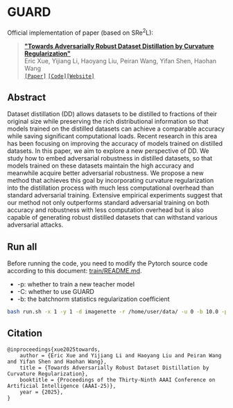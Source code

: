 # GUARD

Official implementation of paper (based on SRe<sup>2</sup>L):
>[__"Towards Adversarially Robust Dataset Distillation by Curvature Regularization"__](https://arxiv.org/abs/2403.10045)<br>
>Eric Xue, Yijiang Li, Haoyang Liu, Peiran Wang, Yifan Shen, Haohan Wang<br>
[`[Paper]`](https://arxiv.org/abs/2403.10045) [`[Code]`](https://github.com/yumozi/GUARD)[`[Website]`]()

## Abstract
Dataset distillation (DD) allows datasets to be distilled to
fractions of their original size while preserving the rich distributional information so that models trained on the distilled
datasets can achieve a comparable accuracy while saving significant computational loads. Recent research in this area has
been focusing on improving the accuracy of models trained
on distilled datasets. In this paper, we aim to explore a new
perspective of DD. We study how to embed adversarial robustness in distilled datasets, so that models trained on these
datasets maintain the high accuracy and meanwhile acquire
better adversarial robustness. We propose a new method that
achieves this goal by incorporating curvature regularization
into the distillation process with much less computational
overhead than standard adversarial training. Extensive empirical experiments suggest that our method not only outperforms standard adversarial training on both accuracy and robustness with less computation overhead but is also capable
of generating robust distilled datasets that can withstand various adversarial attacks.

## Run all

Before running the code, you need to modify the Pytorch source code according to this document: [train/README.md](train/README.md).
  - -p: whether to train a new teacher model
  - -C: whether to use GUARD
  - -b: the batchnorm statistics regularization coefficient

```bash
bash run.sh -x 1 -y 1 -d imagenette -r /home/user/data/ -u 0 -b 10.0 -p -C -h 3.0 -l 100 >> output.log 2>&1 &
````

## Citation

```
@inproceedings{xue2025towards,
	author = {Eric Xue and Yijiang Li and Haoyang Liu and Peiran Wang and Yifan Shen and Haohan Wang},
	title = {Towards Adversarially Robust Dataset Distillation by Curvature Regularization},
	booktitle = {Proceedings of the Thirty-Ninth AAAI Conference on Artificial Intelligence (AAAI-25)},
	year = {2025},
}
```

